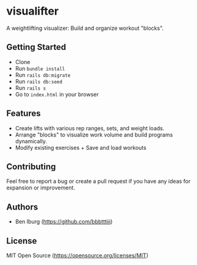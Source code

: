 # visualifter
A weightlifting visualizer: Build and organize workout "blocks".

## Getting Started

- Clone
- Run `bundle install`
- Run `rails db:migrate`
- Run `rails db:seed`
- Run `rails s`
- Go to `index.html` in your browser

## Features

- Create lifts with various rep ranges, sets, and weight loads.
- Arrange "blocks" to visualize work volume and build programs dynamically.
- Modify existing exercises + Save and load workouts

## Contributing

Feel free to report a bug or create a pull request if you have any ideas for expansion or improvement.

## Authors

- Ben Iburg (https://github.com/bbbtttiii)

## License

MIT Open Source (https://opensource.org/licenses/MIT)